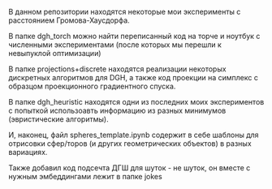 В данном репозитории находятся некоторые мои эксперименты с расстоянием Громова-Хаусдорфа.

В папке dgh_torch можно найти переписанный код на торче и ноутбук с численными экспериментами (после которых мы перешли к невыпуклой оптимизации)

В папке projections+discrete находятся реализации некоторых дискретных алгоритмов для DGH, а также код проекции на симплекс с образцом проекционного градиентного спуска.

В папке dgh_heuristic находятся одни из последних моих экспериментов с попыткой использоавть информацию из разных минимумов (эвристические алгоритмы).

И, наконец, файл spheres_template.ipynb содержит в себе шаблоны для отрисовки сфер/торов (и других геометрических объектов) в разных вариациях.

Также добавил код подсечта ДГШ для шуток - не шуток, он вместе с нужным эмбеддингами лежит в папке jokes
